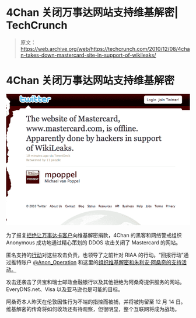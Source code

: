 # 4Chan 关闭万事达网站支持维基解密| TechCrunch

> 原文：<https://web.archive.org/web/https://techcrunch.com/2010/12/08/4chan-takes-down-mastercard-site-in-support-of-wikileaks/>

# 4Chan 关闭万事达网站支持维基解密

![](img/cd33fecedd41f29d07c0f6e43dd2fd8b.png)

为了报复[拒绝让万事达卡客户](https://web.archive.org/web/20230227193859/http://news.cnet.com/8301-31921_3-20024776-281.html)向维基解密捐款，4Chan 的黑客和网络警戒组织 Anonymous 成功地通过精心策划的 DDOS 攻击关闭了 Mastercard 的网站。

匿名支持的[行动](https://web.archive.org/web/20230227193859/http://twitter.com/Anon_Operation/status/12447755402215424)对这些攻击负责，也领导了之前针对 RIAA 的行动。“回报行动”通过推特账户 [@Anon_Operation](https://web.archive.org/web/20230227193859/http://twitter.com/Anon_Operation/status/12447755402215424) 和这里的[组织维基解密和朱利安·阿桑奇的支持活动。](https://web.archive.org/web/20230227193859/http://freebrains.dyndns.org/operation_payback/)

攻击还袭击了贝宝和瑞士邮政金融银行以及其他拒绝为阿桑奇提供服务的网站。EveryDNS.net、Visa 以及亚马逊也是可能的目标。

阿桑奇本人昨天在伦敦因性行为不端的指控而被捕，并将被拘留至 12 月 14 日。维基解密的传奇将如何收场还有待观察，但很明显，整个互联网将成为战场。